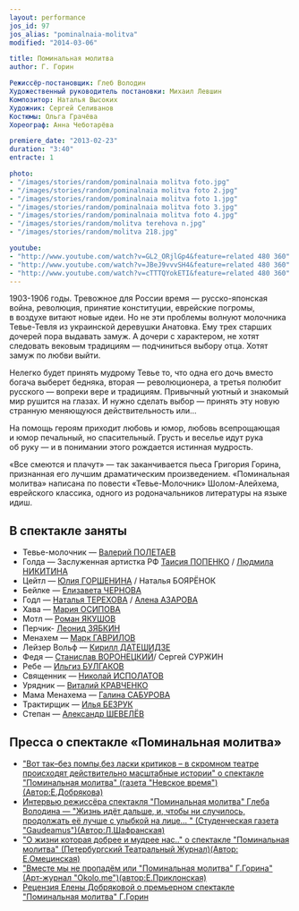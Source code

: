```yaml
---
layout: performance
jos_id: 97
jos_alias: "pominalnaia-molitva"
modified: "2014-03-06"

title: Поминальная молитва
author: Г. Горин

Режиссёр-постановщик: Глеб Володин
Художественный руководитель постановки: Михаил Левшин
Композитор: Наталья Высоких
Художник: Сергей Селиванов
Костюмы: Ольга Грачёва
Хореограф: Анна Чеботарёва

premiere_date: "2013-02-23"
duration: "3:40"
entracte: 1

photo:
- "/images/stories/random/pominalnaia molitva foto.jpg"
- "/images/stories/random/pominalnaia molitva foto 2.jpg"
- "/images/stories/random/pominalnaia molitva foto 1.jpg"
- "/images/stories/random/pominalnaia molitva foto 3.jpg"
- "/images/stories/random/pominalnaia molitva foto 4.jpg"
- "/images/stories/random/molitva terehova n.jpg"
- "/images/stories/random/molitva 218.jpg"

youtube:
- "http://www.youtube.com/watch?v=GL2_ORjlGp4&feature=related 480 360"
- "http://www.youtube.com/watch?v=JBeJ9vvvSH4&feature=related 480 360"
- "http://www.youtube.com/watch?v=cTTTQYokETI&feature=related 480 360"
---
```


1903-1906 годы. Тревожное для России время — русско-японская война, революция, принятие конституции, еврейские погромы, в воздухе витают новые идеи. Но не эти проблемы волнуют молочника Тевье-Тевля из украинской деревушки Анатовка. Ему трех старших дочерей пора выдавать замуж. А дочери с характером, не хотят следовать вековым традициям — подчиниться выбору отца. Хотят замуж по любви выйти.

Нелегко будет принять мудрому Тевье то, что одна его дочь вместо богача выберет бедняка, вторая — революционера, а третья полюбит русского — вопреки вере и традициям. Привычный уютный и знакомый мир рушится на глазах. И нужно сделать выбор — принять эту новую странную меняющуюся действительность или...

На помощь героям приходит любовь и юмор, любовь всепрощающая и юмор печальный, но спасительный. Грусть и веселье идут рука об руку — и в понимании этого рождается истинная мудрость.

«Все смеются и плачут» — так заканчивается пьеса Григория Горина, признанная его лучшим драматическим произведением. «Поминальная молитва» написана по повести «Тевье-Молочник» Шолом-Алейхема, еврейского классика, одного из родоначальников литературы на языке идиш.


## В спектакле заняты

- Тевье-молочник — [Валерий ПОЛЕТАЕВ](82-valerii-poletaev.html)
- Голда — Заслуженная артистка РФ [Таисия ПОПЕНКО](26-popenko-taisija.html) / [Людмила НИКИТИНА](63-lyda-nikitina.html)
- Цейтл — [Юлия ГОРШЕНИНА](49-ylia-gorshenina.html) / Наталья БОЯРЁНОК
- Бейлке — [Елизавета ЧЕРНОВА](48-chernovaelizaveta.html)
- Годл — [Наталья ТЕРЕХОВА](56-natasha-terehova.html) / [Алена АЗАРОВА](86-alena-azarova.html)
- Хава — [Мария ОСИПОВА](301-mariaosipova.html)
- Мотл — [Роман ЯКУШОВ](88-roman-yakushov.html)
- Перчик- [Леонид ЗЯБКИН](67-leonid-zabkin.html)
- Менахем — [Марк ГАВРИЛОВ](112-mark-gavrilov.html)
- Лейзер Вольф — [Кирилл ДАТЕШИДЗЕ](281-kirilldateshidze.html)
- Федя — [Станислав ВОРОНЕЦКИЙ](51-stas-voronetski.html)/ Сергей СУРЖИН
- Ребе — [Ильгиз БУЛГАКОВ](77-ilgiz-bulgakov.html)
- Священник — [Николай ИСПОЛАТОВ](54-nikolai-ispolatov.html)
- Урядник — [Виталий КРАВЧЕНКО](66-vitalii-kravchenko.html)
- Мама Менахема — [Галина САБУРОВА](61-galina-saburova.html)
- Трактирщик — [Илья БЕЗРУК](83-bezryk-ilya.html)
- Степан — [Александр ШЕВЕЛЁВ](87-aleksandr-shevelov.html)


## Пресса о спектакле «Поминальная молитва»

- ["Вот так–без помпы,без ласки критиков – в скромном театре происходят действительно масштабные истории" о спектакле "Поминальная молитва" (газета "Невское время")(Автор:Е.Добрякова)](265-pressa-premera-pomanalnaya-555.html)
- [Интервью режиссёра спектакля "Поминальная молитва" Глеба Володина — "Жизнь идёт дальше, и, чтобы ни случилось, продолжать её лучше с улыбкой на лице… " (Студенческая газета "Gaudeamus")(Автор:Л.Шафранская)](263------q-q.html)
- ["О жизни которая добрее и мудрее нас.." о спектакле "Поминальная молитва" (Петербургский Театральный Журнал)(Автор: Е.Омецинская)](262-pressa-ptj-pomanalnaya-molitva.html)
- ["Вместе мы не пропадём или "Поминальная молитва" Г.Горина" (Арт-журнал "Okolo.me")(автор:Е.Приклонская)](258-pressa-premera-pomanalnaya-molitva.html)
- [ Рецензия Елены Добряковой о премьерном спектакле "Поминальная молитва" Г.Горин](257-recenzia-na-pominalnaya-molitva.html)